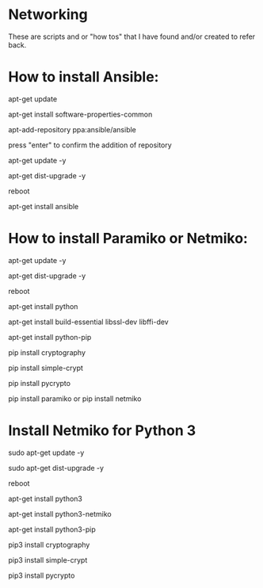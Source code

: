 # Networking
These are scripts and or "how tos" that I have found and/or created to refer back.
# How to install Ansible:
apt-get update

apt-get install software-properties-common

apt-add-repository ppa:ansible/ansible

press "enter" to confirm the addition of repository

apt-get update -y

apt-get dist-upgrade -y

reboot

apt-get install ansible

# How to install Paramiko or Netmiko:
apt-get update -y

apt-get dist-upgrade -y

reboot

apt-get install python 

apt-get install build-essential libssl-dev libffi-dev 

apt-get install python-pip 

pip install cryptography 

pip install simple-crypt 

pip install pycrypto 

pip install paramiko 
or
pip install netmiko 

# Install Netmiko for Python 3
sudo apt-get update -y

sudo apt-get dist-upgrade -y

reboot

apt-get install python3 

apt-get install  python3-netmiko

apt-get install python3-pip 

pip3 install cryptography 

pip3 install simple-crypt 

pip3 install pycrypto 
